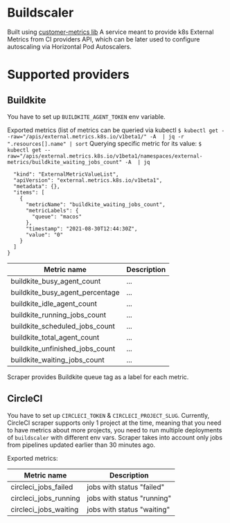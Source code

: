 # Buildscaler

Built using [customer-metrics
lib](https://github.com/kubernetes-sigs/custom-metrics-apiserver) A service
meant to provide k8s External Metrics from CI providers API, which can be
later used to configure autoscaling via Horizontal Pod Autoscalers.

# Supported providers

## Buildkite

You have to set up `BUILDKITE_AGENT_TOKEN` env variable.

Exported metrics (list of metrics can be queried via kubectl `$ kubectl get --raw="/apis/external.metrics.k8s.io/v1beta1/" -A  | jq -r ".resources[].name" | sort`
Querying specific metric for its value: 
`$ kubectl get --raw="/apis/external.metrics.k8s.io/v1beta1/namespaces/external-metrics/buildkite_waiting_jobs_count" -A  | jq` 
```bash{
  "kind": "ExternalMetricValueList",
  "apiVersion": "external.metrics.k8s.io/v1beta1",
  "metadata": {},
  "items": [
    {
      "metricName": "buildkite_waiting_jobs_count",
      "metricLabels": {
        "queue": "macos"
      },
      "timestamp": "2021-08-30T12:44:30Z",
      "value": "0"
    }
  ]
}
```

| Metric name | Description |
| ----------- | ----------- |
| buildkite_busy_agent_count | ... |
| buildkite_busy_agent_percentage | ... |
| buildkite_idle_agent_count | ... |
| buildkite_running_jobs_count | ... |
| buildkite_scheduled_jobs_count | ... |
| buildkite_total_agent_count | ... |
| buildkite_unfinished_jobs_count | ... |
| buildkite_waiting_jobs_count | ... |

Scraper provides Buildkite queue tag as a label for each metric.

## CircleCI

You have to set up `CIRCLECI_TOKEN` & `CIRCLECI_PROJECT_SLUG`. Currently,
CircleCI scraper supports only 1 project at the time, meaning that you need
to have metrics about more projects, you need to run multiple deployments of
`buildscaler` with different env vars.  Scraper takes into account only jobs
from pipelines updated earlier than 30 minutes ago.

Exported metrics:

| Metric name | Description |
| ----------- | ----------- |
| circleci_jobs_failed | jobs with status "failed" |
| circleci_jobs_running | jobs with status "running" |
| circleci_jobs_waiting | jobs with status "waiting" |


